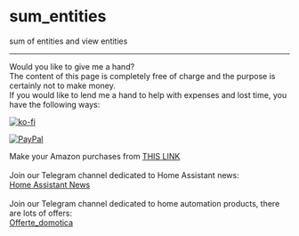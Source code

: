 # sum_entities
sum of entities and view entities



----------------------------------------
<p>Would you like to give me a hand?<br />The content of this page is completely free of charge and the purpose is certainly not to make money.<br />If you would like to lend me a hand to help with expenses and lost time, you have the following ways:</p>

[![ko-fi](https://ko-fi.com/img/githubbutton_sm.svg)](https://ko-fi.com/C0C713VTGJ)

[![PayPal](https://github.com/Simonz82/desktop-tutorial/blob/main/paypal.svg)](https://www.paypal.com/paypalme/simongmail)

<p>Make your Amazon purchases from <a href="https://amzn.to/3XWWTgz" target="_blank">THIS LINK</a><br /><br />Join our Telegram channel dedicated to Home Assistant news:<br /><a title="Home Assistant News" href="https://t.me/Home_Assistant_News" target="_blank">Home Assistant News</a><br /><br />Join our Telegram channel dedicated to home automation products, there are lots of offers:<br /><a title="offerte_domotica" href="https://t.me/offerte_domotica_ita" target="_blank">Offerte_domotica</a></p>
